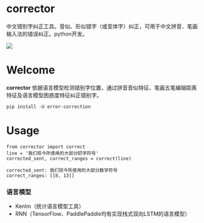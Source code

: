 # corrector

中文错别字纠正工具。音似、形似错字（或变体字）纠正，可用于中文拼音、笔画输入法的错误纠正。python开发。


![](https://camo.githubusercontent.com/ae91a5698ad80d3fe8e0eb5a4c6ee7170e088a7d/687474703a2f2f37786b6571692e636f6d312e7a302e676c622e636c6f7564646e2e636f6d2f61692f53637265656e25323053686f74253230323031372d30342d30342532306174253230382e32302e3437253230504d2e706e67)

# Welcome

**corrector** 依据语言模型检测错别字位置，通过拼音音似特征、笔画五笔编辑距离特征及语言模型困惑度特征纠正错别字。

```
pip install -U error-correction
```

# Usage

```
from corrector import correct
line = '我们现今所使用的大部分舒学符号'
corrected_sent, correct_ranges = correct(line)
```

```
corrected_sent: 我们现今所使用的大部分数学符号
correct_ranges: [[8, 13]]
```

### 语言模型
* Kenlm（统计语言模型工具）
* RNN（TensorFlow、PaddlePaddle均有实现栈式双向LSTM的语言模型）
